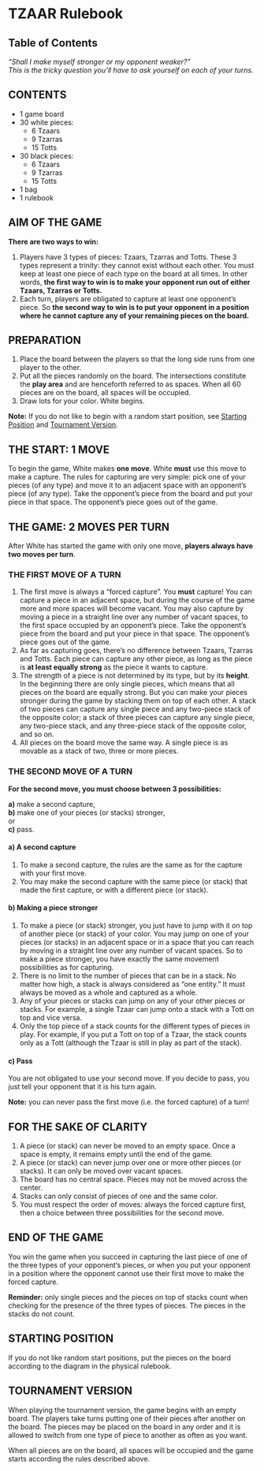# TZAAR Rulebook

## Table of Contents

*“Shall I make myself stronger or my opponent weaker?”  
This is the tricky question you’ll have to ask yourself on each of your turns.*

## CONTENTS

* 1 game board
* 30 white pieces:
  * 6 Tzaars
  * 9 Tzarras
  * 15 Totts
* 30 black pieces:
  * 6 Tzaars
  * 9 Tzarras
  * 15 Totts
* 1 bag
* 1 rulebook

## AIM OF THE GAME

**There are two ways to win:**

1. Players have 3 types of pieces: Tzaars, Tzarras and Totts. These 3 types represent a trinity: they cannot exist without each other. You must keep at least one piece of each type on the board at all times. In other words, **the first way to win is to make your opponent run out of either Tzaars, Tzarras or Totts.**
2. Each turn, players are obligated to capture at least one opponent’s piece. So **the second way to win is to put your opponent in a position where he cannot capture any of your remaining pieces on the board.**

## PREPARATION

1. Place the board between the players so that the long side runs from one player to the other.
2. Put all the pieces randomly on the board. The intersections constitute the **play area** and are henceforth referred to as spaces. When all 60 pieces are on the board, all spaces will be occupied.
3. Draw lots for your color. White begins.

**Note:** If you do not like to begin with a random start position, see [Starting Position](#starting-position)  and [Tournament Version](#tournament-version).

## THE START: 1 MOVE

To begin the game, White makes **one move**. White **must** use this move to make a capture. The rules for capturing are very simple: pick one of your pieces (of any type) and move it to an adjacent space with an opponent’s piece (of any type). Take the opponent’s piece from the board and put your piece in that space. The opponent’s piece goes out of the game.

## THE  GAME: 2 MOVES PER TURN

After White has started the game with only one
move, **players always have two moves per turn**.

### THE FIRST MOVE OF A TURN

1. The first move is always a “forced capture”. You **must** capture! You can capture a piece in an adjacent space, but during the course of the game more and more spaces will become vacant. You may also capture by moving a piece in a straight line over any number of vacant spaces, to the first space occupied by an opponent’s piece. Take the opponent’s piece from the board and put your piece in that space. The opponent’s piece goes out of the game.
2. As far as capturing goes, there’s no difference between Tzaars, Tzarras and Totts. Each piece can capture any other piece, as long as the piece is **at least equally strong** as the piece it wants to capture.
3. The strength of a piece is not determined by its type, but by its **height**. In the beginning there are only single pieces, which means that all pieces on the board are equally strong. But you can make your pieces stronger during the game by stacking them on top of each other. A stack of two pieces can capture any single piece and any two-piece stack of the opposite color; a stack of three pieces can capture any single piece, any two-piece stack, and any three-piece stack of the opposite color, and so on.
4. All pieces on the board move the same way. A single piece is as movable as a stack of two, three or more pieces.

### THE SECOND MOVE OF A TURN

**For the second move, you must choose between 3 possibilities:**

**a)** make a second capture,  
**b)** make one of your pieces (or stacks) stronger,  
or  
**c)** pass.

#### a) A second capture

1. To make a second capture, the rules are the same as
for the capture with your first move.
2. You may make the second capture with the same
piece (or stack) that made the first capture, or with
a different piece (or stack).

#### b) Making a piece stronger

1. To make a piece (or stack) stronger, you just have to jump with it on top of another piece (or stack) of your color. You may jump on one of your pieces (or stacks) in an adjacent space or in a space that you can reach by moving in a straight line over any number of vacant spaces. So to make a piece stronger, you have exactly the same movement possibilities as for capturing.
2. There is no limit to the number of pieces that can be in a stack. No matter how high, a stack is always considered as “one entity.” It must always be moved as a whole and captured as a whole.
3. Any of your pieces or stacks can jump on any of your other pieces or stacks. For example, a single Tzaar can jump onto a stack with a Tott on top and vice versa.
4. Only the top piece of a stack counts for the different types of pieces in play. For example, if you put a Tott on top of a Tzaar, the stack counts only as a Tott (although the Tzaar is still in play as part of the stack).

#### c) Pass

You are not obligated to use your second move. If you decide to pass, you just tell your opponent that it is his turn again.

**Note:** you can never pass the first move (i.e. the forced capture) of a turn!

## FOR THE SAKE OF CLARITY

1. A piece (or stack) can never be moved to an empty space. Once a space is empty, it remains empty until the end of the game.
2. A piece (or stack) can never jump over one or more other pieces (or stacks). It can only be moved over vacant spaces.
3. The board has no central space. Pieces may not be moved across the center.
4. Stacks can only consist of pieces of one and the same color.
5. You must respect the order of moves: always the forced capture first, then a choice between three possibilities for the second move.

## END OF THE GAME

You win the game when you succeed in capturing the last piece of one of the three types of your opponent’s pieces, or when you put your opponent in a position where the opponent cannot use their first move to make the forced capture.

**Reminder:** only single pieces and the pieces on top of stacks count when checking for the presence of the three types of pieces. The pieces in the stacks do not count.

## STARTING POSITION

If you do not like random start positions, put the pieces on the board according to the diagram in the physical rulebook.

## TOURNAMENT VERSION

When playing the tournament version, the game begins with an empty board. The players take turns putting one of their pieces after another on the board. The pieces may be placed on the board in any order and it is allowed to switch from one type of piece to another as often as you want.

When all pieces are on the board, all spaces will be occupied and the game starts according the rules described above.
